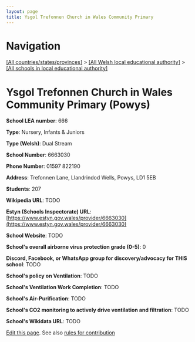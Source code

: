 ```yaml
---
layout: page
title: Ysgol Trefonnen Church in Wales Community Primary
---
```

# Navigation

[[All countries/states/provinces]](../../..) > [[All Welsh local educational authority]](../..) > [[All schools in local educational authority]](..)

# Ysgol Trefonnen Church in Wales Community Primary (Powys)

**School LEA number**: 666

**Type**: Nursery, Infants & Juniors

**Type (Welsh)**: Dual Stream

**School Number**: 6663030

**Phone Number**: 01597 822190

**Address**: Trefonnen Lane, Llandrindod Wells, Powys, LD1 5EB

**Students**: 207

**Wikipedia URL**: TODO

**Estyn (Schools Inspectorate) URL**: [https://www.estyn.gov.wales/provider/6663030](https://www.estyn.gov.wales/provider/6663030)

**School Website**: TODO

**School's overall airborne virus protection grade (0-5)**: 0

**Discord, Facebook, or WhatsApp group for discovery/advocacy for THIS school**: TODO

**School's policy on Ventilation**: TODO

**School's Ventilation Work Completion**: TODO

**School's Air-Purification**: TODO

**School's CO2 monitoring to actively drive ventilation and filtration**: TODO

**School's Wikidata URL**: TODO




[Edit this page](https://github.com/ventilate-schools/Wales/edit/prif/./Powys/Ysgol_Trefonnen_Church_in_Wales_Community_Primary.md). See also [rules for contribution](../../../contribution-rules/)